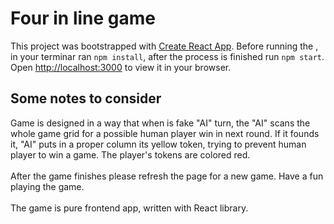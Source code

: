 # Four in line game

This project was bootstrapped with [Create React App](https://github.com/facebook/create-react-app).
Before running the , in your terminar ran `npm install`, after the process is finished run `npm start`. Open [http://localhost:3000](http://localhost:3000) to view it in your browser.

## Some notes to consider
Game is designed in a way that when is fake "AI" turn, the "AI" scans the whole game grid for a possible human player win in next round. If it founds it, "AI" puts in a proper column its yellow token, trying to prevent human player to win a game. The player's tokens are colored red.
<br><br>
After the game finishes please refresh the page for a new game. Have a fun playing the game.
<br><br>
The game is pure frontend app, written with React library.